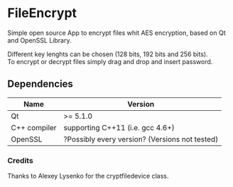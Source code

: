 # FileEncrypt
Simple open source App to encrypt files whit AES encryption, based on Qt and OpenSSL Library.

Different key lenghts can be chosen (128 bits, 192 bits and 256 bits). <br>
To encrypt or decrypt files simply drag and drop and insert password.

<h2>Dependencies</h2>
<table><thead>
<tr>
<th>Name</th>
<th>Version</th>
</tr>
</thead><tbody>
<tr>
<td>Qt</td>
<td>&gt;= 5.1.0</td>
</tr>
<tr>
<td>C++ compiler</td>
<td>supporting C++11 (i.e. gcc 4.6+)</td>
</tr>
<tr>
<td>OpenSSL</td>
<td>?Possibly every version? (Versions not tested)</td>
</tr>
</tbody></table>

<h3>Credits</h3>
Thanks to Alexey Lysenko for the cryptfiledevice class.
